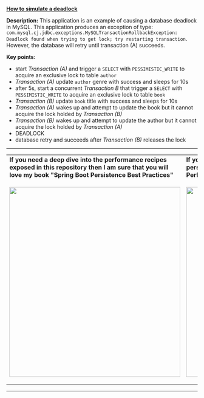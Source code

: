 **[How to simulate a deadlock](https://github.com/AnghelLeonard/Hibernate-SpringBoot/tree/master/HibernateSpringBootDeadlockExample)**
 
**Description:** This application is an example of causing a database deadlock in MySQL. This application produces an exception of type: `com.mysql.cj.jdbc.exceptions.MySQLTransactionRollbackException: Deadlock found when trying to get lock; try restarting transaction`. However, the database will retry until transaction (A) succeeds.

**Key points:**
- start *Transaction (A)* and trigger a `SELECT` with `PESSIMISTIC_WRITE` to acquire an exclusive lock to table `author`
- *Transaction (A)* update `author` genre with success and sleeps for 10s
- after 5s, start a concurrent *Transaction B* that trigger a `SELECT` with `PESSIMISTIC_WRITE` to acquire an exclusive lock to table `book`
- *Transaction (B)* update `book` title with success and sleeps for 10s
- *Transaction (A)* wakes up and attempt to update the book but it cannot acquire the lock holded by *Transaction (B)*
- *Transaction (B)* wakes up and attempt to update the author but it cannot acquire the lock holded by *Transaction (A)*
- DEADLOCK
- database retry and succeeds after *Transaction (B)* releases the lock
     
-----------------------------------------------------------------------------------------------------------------------    
<table>
     <tr><td><b>If you need a deep dive into the performance recipes exposed in this repository then I am sure that you will love my book "Spring Boot Persistence Best Practices"</b></td><td><b>If you need a hand of tips and illustrations of 100+ Java persistence performance issues then "Java Persistence Performance Illustrated Guide" is for you.</b></td></tr>
     <tr><td>
<a href="https://www.apress.com/us/book/9781484256251"><p align="left"><img src="https://github.com/AnghelLeonard/Hibernate-SpringBoot/blob/master/Spring%20Boot%20Persistence%20Best%20Practices.jpg" height="500" width="450"/></p></a>
</td><td>
<a href="https://leanpub.com/java-persistence-performance-illustrated-guide"><p align="right"><img src="https://github.com/AnghelLeonard/Hibernate-SpringBoot/blob/master/Java%20Persistence%20Performance%20Illustrated%20Guide.jpg" height="500" width="450"/></p></a>
</td></tr></table>
 
-----------------------------------------------------------------------------------------------------------------------    

